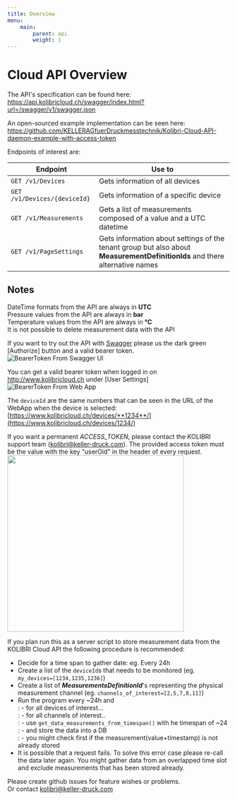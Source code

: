 ```yaml
---
title: Overview
menu:
    main:
        parent: api
        weight: 1
---
```


# Cloud API Overview

The API's specification can be found here: <https://api.kolibricloud.ch/swagger/index.html?url=/swagger/v1/swagger.json>

An open-sourced example implementation can be seen here: <https://github.com/KELLERAGfuerDruckmesstechnik/Kolibri-Cloud-API-daemon-example-with-access-token>

Endpoints of interest are:  

| Endpoint                     | Use to                                                                                                                      |
| ---------------------------- | --------------------------------------------------------------------------------------------------------------------------- |
| `GET /v1/Devices`            | Gets information of all devices                                                                                             |
| `GET /v1/Devices/{deviceId}` | Gets information of a specific device                                                                                       |
| `GET /v1/Measurements`       | Gets a list of measurements composed of a value and a UTC datetime                                                          |
| `GET /v1/PageSettings`       | Gets information about settings of the tenant group but also about **MeasurementDefinitionIds** and there alternative names |

## Notes

DateTime formats from the API are always in **UTC**  
Pressure values from the API are always in **bar**  
Temperature values from the API are always in **°C**  
It is not possible to delete measurement data with the API  

If you want to try out the API with [Swagger](https://api.kolibricloud.ch/swagger/index.html?url=/swagger/v1/swagger.json) please us the dark green [Authorize] button and a valid bearer token.  
![BearerToken From Swagger UI](../img/BearerTokenFromSwaggerUI.png)

You can get a valid bearer token when logged in on <http://www.kolibricloud.ch> under [User Settings]  
![BearerToken From Web App](../img/BearerTokenFromWebApp.png)

The `deviceId` are the same numbers that can be seen in the URL of the WebApp when the device is selected: [https://www.kolibricloud.ch/devices/**1234**/](https://www.kolibricloud.ch/devices/1234/)

If you want a permanent *ACCESS_TOKEN*, please contact the KOLIBRI support team (<kolibri@keller-druck.com>).
The provided access token must be the value with the key "userOid" in the header of every request.
<img src="https://i.imgur.com/BtOYz6h.png" width="400">

If you plan run this as a server script to store measurement data from the KOLIBRI Cloud API the following procedure is recommended:

- Decide for a time span to gather date: eg. Every 24h
- Create a list of the `deviceId`s that needs to be monitored (eg. `my_devices=[1234,1235,1236]`)  
- Create a list of ***MeasurementsDefinitionId***'s representing the physical measurement channel (eg. `channels_of_interest=[2,5,7,8,11]`)  
- Run the program every ~24h and  
    : - for all devices of interest...  
    : - for all channels of interest..  
    : - use `get_data_measurements_from_timespan()` with he timespan of ~24  
    : - and store the data into a DB  
    : - you might check first if the measurement(value+timestamp) is not already stored  
- It is possible that a request fails. To solve this error case please re-call the data later again. You might gather data from an overlapped time slot and exclude measurements that has been stored already.  

Please create github issues for feature wishes or problems.  
Or contact <kolibri@keller-druck.com>
